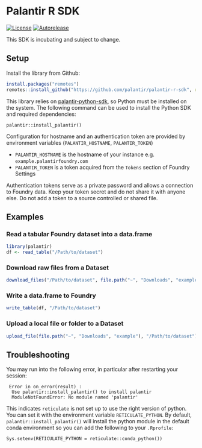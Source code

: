# Palantir R SDK
[![License](https://img.shields.io/badge/License-Apache%202.0-lightgrey.svg)](https://opensource.org/licenses/Apache-2.0)
[![Autorelease](https://img.shields.io/badge/Perform%20an-Autorelease-success.svg)](https://autorelease.general.dmz.palantir.tech/palantir/palantir-r-sdk)

This SDK is incubating and subject to change.

## Setup

Install the library from Github:
```R
install.packages("remotes")
remotes::install_github("https://github.com/palantir/palantir-r-sdk", ref = "0.5.0")
```

This library relies on [palantir-python-sdk](https://github.com/palantir/palantir-python-sdk), so Python must be installed on the system.
The following command can be used to install the Python SDK and required dependencies:
```
palantir::install_palantir()
```

Configuration for hostname and an authentication token are provided by environment variables (`PALANTIR_HOSTNAME`, `PALANTIR_TOKEN`)

* `PALANTIR_HOSTNAME` is the hostname of your instance e.g. `example.palantirfoundry.com`
* `PALANTIR_TOKEN` is a token acquired from the `Tokens` section of Foundry Settings 
 
Authentication tokens serve as a private password and allows a connection to Foundry data. Keep your token secret and do not share it with anyone else. Do not add a token to a source controlled or shared file.

## Examples

### Read a tabular Foundry dataset into a data.frame

```R
library(palantir)
df <- read_table("/Path/to/dataset")
```

### Download raw files from a Dataset

```R
download_files("/Path/to/dataset", file.path("~", "Downloads", "example"))
```

### Write a data.frame to Foundry

```R
write_table(df, "/Path/to/dataset")
```

### Upload a local file or folder to a Dataset

```R
upload_file(file.path("~", "Downloads", "example"), "/Path/to/dataset")
```

## Troubleshooting
You may run into the following error, in particular after restarting your session:
```
 Error in on_error(result) : 
  Use palantir::install_palantir() to install palantir
  ModuleNotFoundError: No module named 'palantir'
```
This indicates `reticulate` is not set up to use the right version of python.
You can set it with the environment variable `RETICULATE_PYTHON`.
By default, `palantir::install_palantir()` will install the python module in the default conda environment
so you can add the following to your `.Rprofile`:
```
Sys.setenv(RETICULATE_PYTHON = reticulate::conda_python())
```
